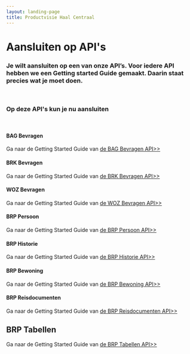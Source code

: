 ```yaml
---
layout: landing-page
title: Productvisie Haal Centraal
---
```


# Aansluiten op API's
### Je wilt aansluiten op een van onze API’s. Voor iedere API hebben we een Getting started Guide gemaakt. Daarin staat precies wat je moet doen.
&nbsp;
### Op deze API's kun je nu aansluiten 
&nbsp;
<div class="row">
  <div class="col">
    <div class="card no-border">
      <div class="card-body">
        <h4 class="card-title">BAG Bevragen</h2>
        <p class="card-text">
          Ga naar de Getting Started Guide van <a href="https://vng-realisatie.github.io/Haal-Centraal-BAG-bevragen/getting-started">de BAG Bevragen API>></a>
        </p>
      </div>
    </div>
  </div>
  <div class="col">
    <div class="card no-border">
      <div class="card-body">
        <h4 class="card-title">BRK Bevragen</h2>
        <p class="card-text"> Ga naar de Getting Started Guide van <a href="https://vng-realisatie.github.io/Haal-Centraal-BRK-bevragen/getting-started">de BRK Bevragen API>></a>
        </p>
      </div>
    </div>
  </div>
  <div class="col">
    <div class="card no-border">
      <div class="card-body">
        <h4 class="card-title">WOZ Bevragen</h2>
        <p class="card-text">Ga naar de Getting Started Guide van <a href="https://vng-realisatie.github.io/Haal-Centraal-WOZ-bevragen/getting-started">de WOZ Bevragen API>></a>
        </p>
        </div>
    </div>
  </div>
</div>  
<div class="row">
  <div class="col">
    <div class="card no-border">
      <div class="card-body">
        <h4 class="card-title">BRP Persoon</h2>
        <p class="card-text"> Ga naar de Getting Started Guide van <a href="https://vng-realisatie.github.io/Haal-Centraal-BRP-bevragen/getting-started">de BRP Persoon API>></a>
        </p>
        </div>
    </div>
  </div>
  <div class="col">
    <div class="card no-border">
      <div class="card-body">
        <h4 class="card-title">BRP Historie</h2>
        <p class="card-text"> Ga naar de Getting Started Guide van <a href="https://vng-realisatie.github.io/Haal-Centraal-BRP-historie-bevragen/">de BRP Historie API>></a>
        </p></div>
    </div>
  </div>
  <div class="col">
    <div class="card no-border">
      <div class="card-body">
        <h4 class="card-title">BRP Bewoning</h2>
        <p class="card-text"> Ga naar de Getting Started Guide van <a href="https://vng-realisatie.github.io/Haal-Centraal-BRP-historie-bevragen/getting-started">de BRP Bewoning API>></a>
        </p></div>
    </div>
  </div>
</div>
<div class="row">
  <div class="col">
    <div class="card no-border">
      <div class="card-body">
        <h4 class="card-title">BRP Reisdocumenten</h2>
        <p class="card-text"> Ga naar de Getting Started Guide van <a href="https://vng-realisatie.github.io/Haal-Centraal-Reisdocumenten-bevragen/getting-started">de BRP Reisdocumenten API>></a>
        </p></div>
    </div>
  </div>
  <div class="col">
    <div class="card no-border">
      <div class="card-body">
        <h2 class="card-title">BRP Tabellen</h2>
        <p class="card-text"> Ga naar de Getting Started Guide van <a href="https://vng-realisatie.github.io/Haal-Centraal-BRP-tabellen-bevragen/getting-started">de BRP Tabellen API>></a>
        </p>
      </div>
    </div>
  </div>
  <div class="col">
    <div class="card no-border">
      <div class="card-body">
        <h4 class="card-title">&nbsp;</h2>
        <p class="card-text">&nbsp;</p>
      </div>
    </div>
  </div>
</div>
<br>

&nbsp;   

&nbsp;   
